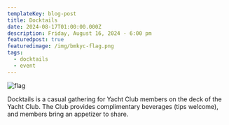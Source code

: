 ```yaml
---
templateKey: blog-post
title: Docktails
date: 2024-08-17T01:00:00.000Z
description: Friday, August 16, 2024 - 6:00 pm
featuredpost: true
featuredimage: /img/bmkyc-flag.png
tags:
  - docktails
  - event
---
```

![flag](/img/bmkyc-flag.png)

Docktails is a casual gathering for Yacht Club members on the deck of the Yacht Club.  The Club provides complimentary beverages (tips welcome), and members bring an appetizer to share.
